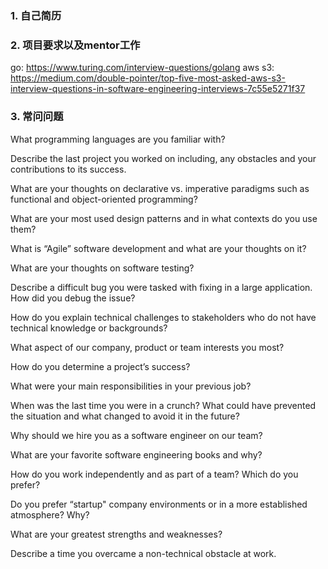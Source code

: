 ### 1. 自己简历


### 2. 项目要求以及mentor工作
go: https://www.turing.com/interview-questions/golang
aws s3: https://medium.com/double-pointer/top-five-most-asked-aws-s3-interview-questions-in-software-engineering-interviews-7c55e5271f37

### 3. 常问问题
What programming languages are you familiar with?


Describe the last project you worked on including, any obstacles and your contributions to its success.

What are your thoughts on declarative vs. imperative paradigms such as functional and object-oriented programming?

What are your most used design patterns and in what contexts do you use them?

What is “Agile” software development and what are your thoughts on it?

What are your thoughts on software testing?

Describe a difficult bug you were tasked with fixing in a large application. How did you debug the issue?

How do you explain technical challenges to stakeholders who do not have technical knowledge or backgrounds?

What aspect of our company, product or team interests you most?

How do you determine a project’s success?

What were your main responsibilities in your previous job?

When was the last time you were in a crunch? What could have prevented the situation and what changed to avoid it in the future?

Why should we hire you as a software engineer on our team?

What are your favorite software engineering books and why?

How do you work independently and as part of a team? Which do you prefer?

Do you prefer “startup" company environments or in a more established atmosphere? Why?

What are your greatest strengths and weaknesses?

Describe a time you overcame a non-technical obstacle at work.

